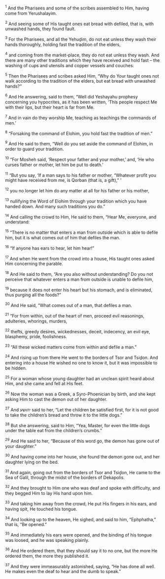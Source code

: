 <sup>1</sup> And the Pharisees and some of the scribes assembled to Him, having come from Yerushalayim.

<sup>2</sup> And seeing some of His taught ones eat bread with defiled, that is, with unwashed hands, they found fault.

<sup>3</sup> For the Pharisees, and all the Yehuḏim, do not eat unless they wash their hands thoroughly, holding fast the tradition of the elders,

<sup>4</sup> and coming from the market-place, they do not eat unless they wash. And there are many other traditions which they have received and hold fast – the washing of cups and utensils and copper vessels and couches.

<sup>5</sup> Then the Pharisees and scribes asked Him, “Why do Your taught ones not walk according to the tradition of the elders, but eat bread with unwashed hands?”

<sup>6</sup> And He answering, said to them, “Well did Yeshayahu prophesy concerning you hypocrites, as it has been written, ‘This people respect Me with their lips, but their heart is far from Me.

<sup>7</sup> And in vain do they worship Me, teaching as teachings the commands of men.’

<sup>8</sup> “Forsaking the command of Elohim, you hold fast the tradition of men.”

<sup>9</sup> And He said to them, “Well do you set aside the command of Elohim, in order to guard your tradition.

<sup>10</sup> “For Mosheh said, ‘Respect your father and your mother,’ and, ‘He who curses father or mother, let him be put to death.’

<sup>11</sup> “But you say, ‘If a man says to his father or mother, “Whatever profit you might have received from me, is Qorban (that is, a gift),” ’

<sup>12</sup> you no longer let him do any matter at all for his father or his mother,

<sup>13</sup> nullifying the Word of Elohim through your tradition which you have handed down. And many such traditions you do.”

<sup>14</sup> And calling the crowd to Him, He said to them, “Hear Me, everyone, and understand:

<sup>15</sup> “There is no matter that enters a man from outside which is able to defile him, but it is what comes out of him that defiles the man.

<sup>16</sup> “If anyone has ears to hear, let him hear!”

<sup>17</sup> And when He went from the crowd into a house, His taught ones asked Him concerning the parable.

<sup>18</sup> And He said to them, “Are you also without understanding? Do you not perceive that whatever enters a man from outside is unable to defile him,

<sup>19</sup> because it does not enter his heart but his stomach, and is eliminated, thus purging all the foods?”

<sup>20</sup> And He said, “What comes out of a man, that defiles a man.

<sup>21</sup> “For from within, out of the heart of men, proceed evil reasonings, adulteries, whorings, murders,

<sup>22</sup> thefts, greedy desires, wickednesses, deceit, indecency, an evil eye, blasphemy, pride, foolishness.

<sup>23</sup> “All these wicked matters come from within and defile a man.”

<sup>24</sup> And rising up from there He went to the borders of Tsor and Tsiḏon. And entering into a house He wished no one to know it, but it was impossible to be hidden.

<sup>25</sup> For a woman whose young daughter had an unclean spirit heard about Him, and she came and fell at His feet.

<sup>26</sup> Now the woman was a Greek, a Syro-Phoenician by birth, and she kept asking Him to cast the demon out of her daughter.

<sup>27</sup> And יהושע said to her, “Let the children be satisfied first, for it is not good to take the children’s bread and throw it to the little dogs.”

<sup>28</sup> But she answering, said to Him, “Yea, Master, for even the little dogs under the table eat from the children’s crumbs.”

<sup>29</sup> And He said to her, “Because of this word go, the demon has gone out of your daughter.”

<sup>30</sup> And having come into her house, she found the demon gone out, and her daughter lying on the bed.

<sup>31</sup> And again, going out from the borders of Tsor and Tsiḏon, He came to the Sea of Galil, through the midst of the borders of Dekapolis.

<sup>32</sup> And they brought to Him one who was deaf and spoke with difficulty, and they begged Him to lay His hand upon him.

<sup>33</sup> And taking him away from the crowd, He put His fingers in his ears, and having spit, He touched his tongue.

<sup>34</sup> And looking up to the heaven, He sighed, and said to him, “Ephphatha,” that is, “Be opened.”

<sup>35</sup> And immediately his ears were opened, and the binding of his tongue was loosed, and he was speaking plainly.

<sup>36</sup> And He ordered them, that they should say it to no one, but the more He ordered them, the more they published it.

<sup>37</sup> And they were immeasurably astonished, saying, “He has done all well. He makes even the deaf to hear and the dumb to speak.”

